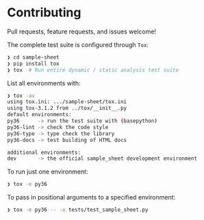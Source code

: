 # Contributing

Pull requests, feature requests, and issues welcome!

The complete test suite is configured through `Tox`:

```bash
❯ cd sample-sheet
❯ pip install tox
❯ tox  # Run entire dynamic / static analysis test suite
```

List all environments with:

```bash
❯ tox -av
using tox.ini: .../sample-sheet/tox.ini
using tox-3.1.2 from ../tox/__init__.py
default environments:
py36      -> run the test suite with (basepython)
py36-lint -> check the code style
py36-type -> type check the library
py36-docs -> test building of HTML docs

additional environments:
dev       -> the official sample_sheet development environment
```

To run just one environment:

```bash
❯ tox -e py36
```

To pass in positional arguments to a specified environment:

```bash
❯ tox -e py36 -- -x tests/test_sample_sheet.py
```
